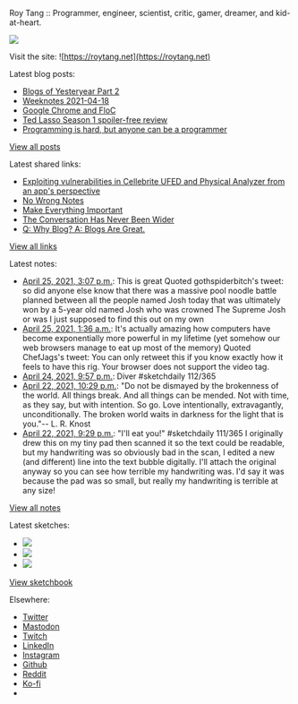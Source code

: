 Roy Tang :: Programmer, engineer, scientist, critic, gamer, dreamer, and kid-at-heart.

![](https://roytang.net/static/img/profile.jpg)

Visit the site: ![https://roytang.net](https://roytang.net)

Latest blog posts:

- [Blogs of Yesteryear Part 2](https://roytang.net/2021/04/blogs-of-yesteryear-2/)
- [Weeknotes 2021-04-18](https://roytang.net/2021/04/weeknotes-2021-04-18/)
- [Google Chrome and FloC](https://roytang.net/2021/04/chrome-floc/)
- [Ted Lasso Season 1 spoiler-free review](https://roytang.net/2021/04/ted-lasso-s1/)
- [Programming is hard, but anyone can be a programmer](https://roytang.net/2021/04/programming-is-hard/)

[View all posts](https://roytang.net/blog)

Latest shared links:

- [Exploiting vulnerabilities in Cellebrite UFED and Physical Analyzer from an app&#x27;s perspective](https://roytang.net/2021/04/exploiting-vulnerabilities-in-cellebrite-ufed-and-physical-analyzer-from-an-apps-perspective/)
- [No Wrong Notes](https://roytang.net/2021/04/no-wrong-notes/)
- [Make Everything Important](https://roytang.net/2021/04/make-everything-important/)
- [The Conversation Has Never Been Wider](https://roytang.net/2021/04/the-conversation-has-never-been-wider/)
- [Q: Why Blog? A: Blogs Are Great.](https://roytang.net/2021/04/q-why-blog-a-blogs-are-great/)

[View all links](https://roytang.net/links)

Latest notes:

- [April 25, 2021, 3:07 p.m.](https://roytang.net/2021/04/1386215271027732481/): This is great Quoted gothspiderbitch&#x27;s tweet: so did anyone else know that there was a massive pool noodle battle planned between all the people named Josh today that was ultimately won by a 5-year old named Josh who was crowned The Supreme Josh or was I just supposed to find this out on my own
- [April 25, 2021, 1:36 a.m.](https://roytang.net/2021/04/1386011173275922433/): It&#x27;s actually amazing how computers have become exponentially more powerful in my lifetime (yet somehow our web browsers manage to eat up most of the memory) Quoted ChefJags&#x27;s tweet: You can only retweet this if you know exactly how it feels to have this rig. Your browser does not support the video tag.
- [April 24, 2021, 9:57 p.m.](https://roytang.net/2021/04/1385956018509664263/): Diver #sketchdaily 112/365
- [April 22, 2021, 10:29 p.m.](https://roytang.net/2021/04/ea7eb9ef2a85d61d55d44918252a52d8/): &quot;Do not be dismayed by the brokenness of the world. All things break. And all things can be mended. Not with time, as they say, but with intention. So go. Love intentionally, extravagantly, unconditionally. The broken world waits in darkness for the light that is you.&quot;-- L. R. Knost
- [April 22, 2021, 9:29 p.m.](https://roytang.net/2021/04/1385224243848179719/): &quot;I&#x27;ll eat you!&quot; #sketchdaily 111/365 I originally drew this on my tiny pad then scanned it so the text could be readable, but my handwriting was so obviously bad in the scan, I edited a new (and different) line into the text bubble digitally. I&#x27;ll attach the original anyway so you can see how terrible my handwriting was. I&#x27;d say it was because the pad was so small, but really my handwriting is terrible at any size!

[View all notes](https://roytang.net/notes)

Latest sketches:


- ![](https://roytang.net/media/cache/d4/66/d466bd94fa30bd872e0206f1fc74dffb.jpg)
- ![](https://roytang.net/media/cache/69/33/6933f2ff04592e22a0e13e62dc2507c5.jpg)
- ![](https://roytang.net/media/cache/db/c0/dbc01a49c18c2c96da8cc366b2be6ea4.jpg)

[View sketchbook](https://roytang.net/albums/sketchbook)


Elsewhere:

- [Twitter](https://twitter.com/roytang)
- [Mastodon](https://mastodon.technology/@roytang)
- [Twitch](https://twitch.tv/twitchyroy)
- [LinkedIn](https://www.linkedin.com/in/roytang)
- [Instagram](https://instagram.com/roytang0400)
- [Github](https://github.com/roytang)
- [Reddit](https://reddit.com/u/hungryroy)
- [Ko-fi](https://ko-fi.com/roytang)
- [](mailto:hello@roytang.net)